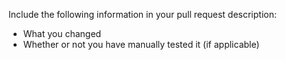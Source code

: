 Include the following information in your pull request description:
* What you changed
* Whether or not you have manually tested it (if applicable)
